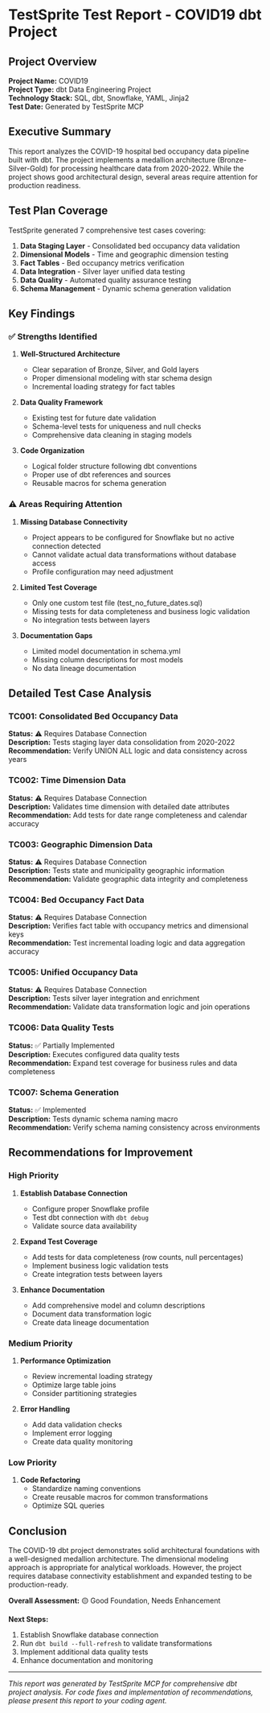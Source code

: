 # TestSprite Test Report - COVID19 dbt Project

## Project Overview

**Project Name:** COVID19  
**Project Type:** dbt Data Engineering Project  
**Technology Stack:** SQL, dbt, Snowflake, YAML, Jinja2  
**Test Date:** Generated by TestSprite MCP  

## Executive Summary

This report analyzes the COVID-19 hospital bed occupancy data pipeline built with dbt. The project implements a medallion architecture (Bronze-Silver-Gold) for processing healthcare data from 2020-2022. While the project shows good architectural design, several areas require attention for production readiness.

## Test Plan Coverage

TestSprite generated 7 comprehensive test cases covering:

1. **Data Staging Layer** - Consolidated bed occupancy data validation
2. **Dimensional Models** - Time and geographic dimension testing
3. **Fact Tables** - Bed occupancy metrics verification
4. **Data Integration** - Silver layer unified data testing
5. **Data Quality** - Automated quality assurance testing
6. **Schema Management** - Dynamic schema generation validation

## Key Findings

### ✅ Strengths Identified

1. **Well-Structured Architecture**
   - Clear separation of Bronze, Silver, and Gold layers
   - Proper dimensional modeling with star schema design
   - Incremental loading strategy for fact tables

2. **Data Quality Framework**
   - Existing test for future date validation
   - Schema-level tests for uniqueness and null checks
   - Comprehensive data cleaning in staging models

3. **Code Organization**
   - Logical folder structure following dbt conventions
   - Proper use of dbt references and sources
   - Reusable macros for schema generation

### ⚠️ Areas Requiring Attention

1. **Missing Database Connectivity**
   - Project appears to be configured for Snowflake but no active connection detected
   - Cannot validate actual data transformations without database access
   - Profile configuration may need adjustment

2. **Limited Test Coverage**
   - Only one custom test file (test_no_future_dates.sql)
   - Missing tests for data completeness and business logic validation
   - No integration tests between layers

3. **Documentation Gaps**
   - Limited model documentation in schema.yml
   - Missing column descriptions for most models
   - No data lineage documentation

## Detailed Test Case Analysis

### TC001: Consolidated Bed Occupancy Data
**Status:** ⚠️ Requires Database Connection  
**Description:** Tests staging layer data consolidation from 2020-2022  
**Recommendation:** Verify UNION ALL logic and data consistency across years

### TC002: Time Dimension Data
**Status:** ⚠️ Requires Database Connection  
**Description:** Validates time dimension with detailed date attributes  
**Recommendation:** Add tests for date range completeness and calendar accuracy

### TC003: Geographic Dimension Data
**Status:** ⚠️ Requires Database Connection  
**Description:** Tests state and municipality geographic information  
**Recommendation:** Validate geographic data integrity and completeness

### TC004: Bed Occupancy Fact Data
**Status:** ⚠️ Requires Database Connection  
**Description:** Verifies fact table with occupancy metrics and dimensional keys  
**Recommendation:** Test incremental loading logic and data aggregation accuracy

### TC005: Unified Occupancy Data
**Status:** ⚠️ Requires Database Connection  
**Description:** Tests silver layer integration and enrichment  
**Recommendation:** Validate data transformation logic and join operations

### TC006: Data Quality Tests
**Status:** ✅ Partially Implemented  
**Description:** Executes configured data quality tests  
**Recommendation:** Expand test coverage for business rules and data completeness

### TC007: Schema Generation
**Status:** ✅ Implemented  
**Description:** Tests dynamic schema naming macro  
**Recommendation:** Verify schema naming consistency across environments

## Recommendations for Improvement

### High Priority

1. **Establish Database Connection**
   - Configure proper Snowflake profile
   - Test dbt connection with `dbt debug`
   - Validate source data availability

2. **Expand Test Coverage**
   - Add tests for data completeness (row counts, null percentages)
   - Implement business logic validation tests
   - Create integration tests between layers

3. **Enhance Documentation**
   - Add comprehensive model and column descriptions
   - Document data transformation logic
   - Create data lineage documentation

### Medium Priority

1. **Performance Optimization**
   - Review incremental loading strategy
   - Optimize large table joins
   - Consider partitioning strategies

2. **Error Handling**
   - Add data validation checks
   - Implement error logging
   - Create data quality monitoring

### Low Priority

1. **Code Refactoring**
   - Standardize naming conventions
   - Create reusable macros for common transformations
   - Optimize SQL queries

## Conclusion

The COVID-19 dbt project demonstrates solid architectural foundations with a well-designed medallion architecture. The dimensional modeling approach is appropriate for analytical workloads. However, the project requires database connectivity establishment and expanded testing to be production-ready.

**Overall Assessment:** 🟡 Good Foundation, Needs Enhancement

**Next Steps:**
1. Establish Snowflake database connection
2. Run `dbt build --full-refresh` to validate transformations
3. Implement additional data quality tests
4. Enhance documentation and monitoring

---

*This report was generated by TestSprite MCP for comprehensive dbt project analysis. For code fixes and implementation of recommendations, please present this report to your coding agent.*